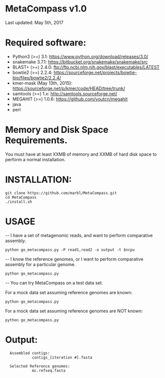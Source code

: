 # MetaCompass v1.0
Last updated: May 5th, 2017

# Required software:

* Python3 (>=) 3.1: https://www.python.org/download/releases/3.0/
* snakemake 3.7.1: https://bitbucket.org/snakemake/snakemake/src
* BLAST+ (>=) 2.4.0: ftp://ftp.ncbi.nlm.nih.gov/blast/executables/LATEST
* bowtie2  (>=) 2.2.4: https://sourceforge.net/projects/bowtie-bio/files/bowtie2/2.2.4/ 
* kmer-mask (May 13th, 2015): https://sourceforge.net/p/kmer/code/HEAD/tree/trunk/
* samtools (>=) 1.x: http://samtools.sourceforge.net/ 
* MEGAHIT (>=) 1.0.6: https://github.com/voutcn/megahit
* java
* perl

# Memory and Disk Space Requirements.
You must have at least XXMB of memory and XXMB of hard disk space to perform a normal installation.

# INSTALLATION:

    git clone https://github.com/marbl/MetaCompass.git
    cd MetaCompass
    ./install.sh

# USAGE    

-- I have a set of metagenomic reads, and want to perform comparative assembly.

    python go_metacompass.py -P read1,read2 -o output -t $ncpu

-- I know the reference genomes, or I want to perform comparative assembly for a particular genome.

    python go_metacompass.py


-- You can try MetaCompass on a test data set.

For a mock data set assuming reference genomes are known:

    python go_metacompass.py

For a mock data set assuming reference genomes are NOT known:

    python go_metacompass.py


# Output:
      Assembled contigs:
                contigs_[iteration #].fasta
      
      Selected Reference genomes:
                mc.refseq.fasta
